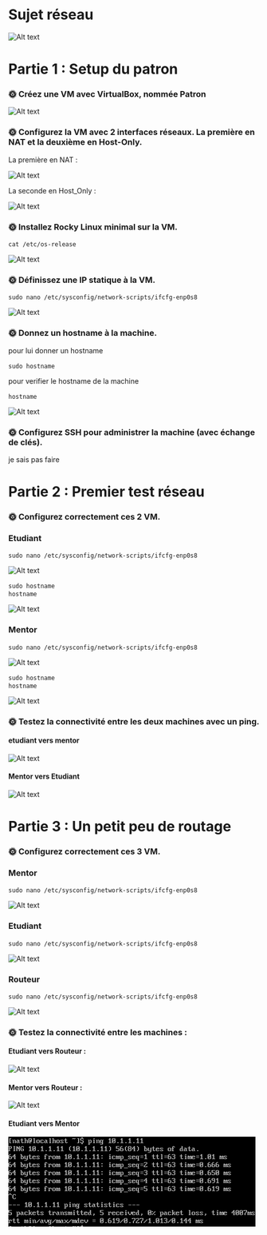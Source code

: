 # Sujet réseau

![Alt text](capture%20d'écran/image.png)


# Partie 1 : Setup du patron

### 🌞 Créez une VM avec VirtualBox, nommée Patron

![Alt text](capture%20d'écran/patron.png)

### 🌞 Configurez la VM avec 2 interfaces réseaux. La première en NAT et la deuxième en Host-Only.

La première en NAT :

![Alt text](capture%20d'écran/NAT.png)

La seconde en Host_Only :

![Alt text](capture%20d'écran/Host_Only.png)


### 🌞 Installez Rocky Linux minimal sur la VM.

```
cat /etc/os-release
```
![Alt text](capture%20d'écran/rocky-linux.png)

### 🌞 Définissez une IP statique à la VM.


```
sudo nano /etc/sysconfig/network-scripts/ifcfg-enp0s8

```
![Alt text](capture%20d'écran/IP.png)


### 🌞 Donnez un hostname à la machine.

pour lui donner un hostname
```
sudo hostname
```

pour verifier le hostname de la machine
```
hostname
```
![Alt text](capture%20d'écran/Hostname.png)


### 🌞 Configurez SSH pour administrer la machine (avec échange de clés).

 je sais pas faire 

# Partie 2 : Premier test réseau

### 🌞 Configurez correctement ces 2 VM.

### Etudiant
```
sudo nano /etc/sysconfig/network-scripts/ifcfg-enp0s8
```

![Alt text](capture%20d'écran/etudiant.png)

```
sudo hostname
hostname
```
![Alt text](capture%20d'écran/hostnameEtudiant.png)

### Mentor

```
sudo nano /etc/sysconfig/network-scripts/ifcfg-enp0s8
```

![Alt text](capture%20d'écran/Mentor.png)

```
sudo hostname
hostname
```

![Alt text](capture%20d'écran/hostnameMentor.png)

### 🌞 Testez la connectivité entre les deux machines avec un ping.

#### etudiant vers mentor

![Alt text](capture%20d'écran/ping_Etudiant_vers_Mentor.png)

#### Mentor vers Etudiant

![Alt text](capture%20d'écran/ping_Mentor_vers_Etudiant.png)

# Partie 3 : Un petit peu de routage

### 🌞 Configurez correctement ces 3 VM.

### Mentor

```
sudo nano /etc/sysconfig/network-scripts/ifcfg-enp0s8
```

![Alt text](capture%20d'écran/Mentor.png)


### Etudiant
```
sudo nano /etc/sysconfig/network-scripts/ifcfg-enp0s8
```

![Alt text](capture%20d'écran/etudiant2.png)


### Routeur

```
sudo nano /etc/sysconfig/network-scripts/ifcfg-enp0s8
```
![Alt text](capture%20d'écran/Routeur.png)


### 🌞 Testez la connectivité entre les machines :

#### Etudiant vers Routeur :

![Alt text](capture%20d'écran/etudiant_vers_routeur.png)

#### Mentor vers Routeur :

![Alt text](capture%20d'écran/Mentor_vers_routeur.png)

#### Etudiant vers Mentor

![Alt text](capture%20d'écran/ping_étudiant_vers_Mentor.png)